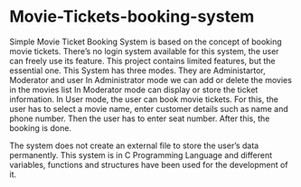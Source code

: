 # Movie-Tickets-booking-system
Simple Movie Ticket Booking System is based on the concept of booking movie tickets. There’s no login system available for this system, the user can freely use its feature. This project contains limited features, but the essential one. This System has three modes. They are Administartor, Moderator and user
In Administrator mode we can add or delete the movies in the movies list
In Moderator mode can display or store the ticket information.
In User mode, the user can book movie tickets. For this, the user has to select a movie name, enter customer details such as name and phone number. Then the user has to enter seat number. After this, the booking is done. 
  
The system does not create an external file to store the user’s data permanently. 
This system is in C Programming Language and different variables, functions and structures have been used for the development of it. 
